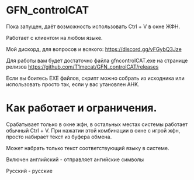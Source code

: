 # GFN_controlCAT

Пока запущен, даёт возможность использовать Ctrl + V в окне ЖФН.

Работает с клиентом на любом языке.

Мой дискорд, для вопросов и всякого: https://discord.gg/vFGybQ3Jze

Для работы вам будет достаточно файла gfncontrolCAT.exe на странице релизов https://github.com/T1mecat/GFN_controlCAT/releases

Если вы боитесь EXE файлов, скрипт можно собрать из исходника или использовать просто так, если у вас утановлен AHK.


# Как работает и ограничения.

Срабатывает только в окне жфн, в остальных местах системы работает обычный Ctrl + V. При нажатии этой комбинации в окне с игрой жфн, просто набирает текст из буфера обмена. 

Может набрать только текст соответствующий языку в системе. 

Включен английский - отправляет ангийские символы

Русский - русские
